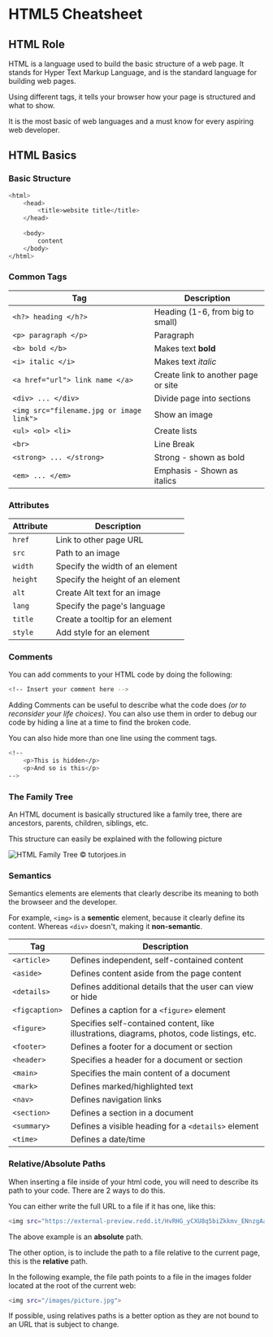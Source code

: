 # HTML5 Cheatsheet

## HTML Role

HTML is a language used to build the basic structure of a web page. It stands for Hyper Text Markup Language, and is the standard language for building web pages.

Using different tags, it tells your browser how your page is structured and what to show.

It is the most basic of web languages and a must know for every aspiring web developer.

## HTML Basics

### Basic Structure

```zsh
<html>
    <head>
        <title>website title</title>
    </head>
        
    <body>
        content
    </body>
</html>
```

### Common Tags

| Tag | Description |
| --- | --- |
| `<h?> heading </h?>`| Heading (1-6, from big to small) |
| `<p> paragraph </p>` | Paragraph |
| `<b> bold </b>` | Makes text **bold** |
| `<i> italic </i>` | Makes text *italic* |
| `<a href="url"> link name </a>` | Create link to another page or site |
| `<div> ... </div>` | Divide page into sections |
| `<img src="filename.jpg or image link">` | Show an image |
| `<ul> <ol> <li>` | Create lists |
| `<br>` | Line Break |
| `<strong> ... </strong>` | Strong - shown as bold |
| `<em> ... </em>` | Emphasis - Shown as italics |

### Attributes

| Attribute | Description |
| --- | --- |
| `href` | Link to other page URL |
| `src` | Path to an image |
| `width` | Specify the width of an element |
| `height` | Specify the height of an element |
| `alt` | Create Alt text for an image |
| `lang` | Specify the page's language |
| `title` | Create a tooltip for an element |
| `style` | Add style for an element |

### Comments

You can add comments to your HTML code by doing the following:

```zsh
<!-- Insert your comment here -->
```

Adding Comments can be useful to describe what the code does *(or to reconsider your life choices)*.
You can also use them in order to debug our code by hiding a line at a time to find the broken code.

You can also hide more than one line using the comment tags.

```zsh
<!-- 
    <p>This is hidden</p>
    <p>And so is this</p>
-->
```

### The Family Tree

An HTML document is basically structured like a family tree, there are ancestors, parents, children, siblings, etc.

This structure can easily be explained with the following picture

![HTML Family Tree](https://www.tutorjoes.in/js_program/family_tree.jpg)
&copy; tutorjoes.in

### Semantics

Semantics elements are elements that clearly describe its meaning to both the browseer and the developer.

For example, `<img>` is a **sementic** element, because it clearly define its content.
Whereas `<div>` doesn't, making it **non-semantic**.

| Tag         | Description |
|------------|------------|
| `<article>`  | Defines independent, self-contained content |
| `<aside>`    | Defines content aside from the page content |
| `<details>`  | Defines additional details that the user can view or hide |
| `<figcaption>` | Defines a caption for a `<figure>` element |
| `<figure>`   | Specifies self-contained content, like illustrations, diagrams, photos, code listings, etc. |
| `<footer>`   | Defines a footer for a document or section |
| `<header>`   | Specifies a header for a document or section |
| `<main>`     | Specifies the main content of a document |
| `<mark>`     | Defines marked/highlighted text |
| `<nav>`      | Defines navigation links |
| `<section>`  | Defines a section in a document |
| `<summary>`  | Defines a visible heading for a `<details>` element |
| `<time>`     | Defines a date/time |

### Relative/Absolute Paths

When inserting a file inside of your html code, you will need to describe its path to your code. There are 2 ways to do this.

You can either write the full URL to a file if it has one, like this:

```zsh
<img src="https://external-preview.redd.it/HvRHG_yCXU8q5biZkkmv_ENnzgAaI-SH5NDYasF2yYo.png?width=640&crop=smart&format=pjpg&auto=webp&s=c0c7ced8f7f7cc400a66ce967baf2a9068ccb1bc">
```

The above example is an **absolute** path.

The other option, is to include the path to a file relative to the current page, this is the **relative** path.

In the following example, the file path points to a file in the images folder located at the root of the current web:

```zsh
<img src="/images/picture.jpg">
```

If possible, using relatives paths is a better option as they are not bound to an URL that is subject to change.
